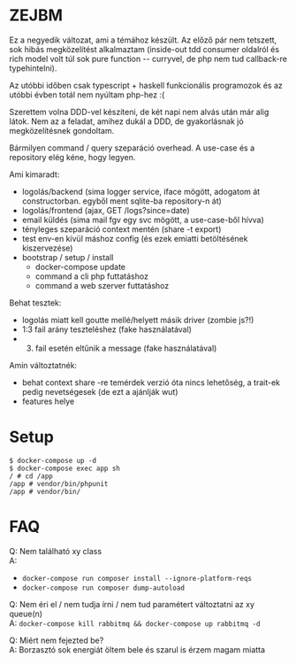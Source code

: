 ZEJBM
===

Ez a negyedik változat, ami a témához készült. Az előző pár nem tetszett, sok hibás megközelítést 
alkalmaztam (inside-out tdd consumer oldalról és rich model volt túl sok pure function -- curryvel, de php nem tud callback-re typehintelni).

Az utóbbi időben csak typescript + haskell funkcionális programozok és az utóbbi évben totál nem nyúltam php-hez :(

Szerettem volna DDD-vel készíteni, de két napi nem alvás után már 
alig látok. 
Nem az a feladat, amihez dukál a DDD, de gyakorlásnak jó megközelítésnek gondoltam.  


Bármilyen command / query szeparáció overhead. A use-case és a repository elég kéne, hogy legyen.

Ami kimaradt:
- logolás/backend (sima logger service, iface mögött, adogatom át constructorban. egyből ment sqlite-ba repository-n át)
- logolás/frontend (ajax, GET /logs?since=date)
- email küldés (sima mail fgv egy svc mögött, a use-case-ből hívva)
- tényleges szeparáció context mentén (share -t export)
- test env-en kívül máshoz config (és ezek emiatti betöltésének kiszervezése)
- bootstrap / setup / install 
    - docker-compose update
    - command a cli php futtatáshoz
    - command a web szerver futtatáshoz

Behat tesztek:
- logolás miatt kell goutte mellé/helyett másik driver (zombie js?!)
- 1:3 fail arány teszteléshez (fake használatával)
- 3. fail esetén eltűnik a message (fake használatával)

Amin változtatnék:
- behat context share -re temérdek verzió óta nincs lehetőség, a trait-ek pedig nevetségesek (de ezt a ajánlják wut)
- features helye


Setup
===

```
$ docker-compose up -d
$ docker-compose exec app sh
/ # cd /app
/app # vendor/bin/phpunit
/app # vendor/bin/
```

FAQ
===

Q: Nem található xy class  
A: 
 - `docker-compose run composer install --ignore-platform-reqs`
 - `docker-compose run composer dump-autoload`  

Q: Nem éri el / nem tudja írni / nem tud paramétert változtatni az xy queue(n)  
A: `docker-compose kill rabbitmq && docker-compose up rabbitmq -d`  

Q: Miért nem fejezted be?  
A: Borzasztó sok energiát öltem bele és szarul is érzem magam miatta   
 